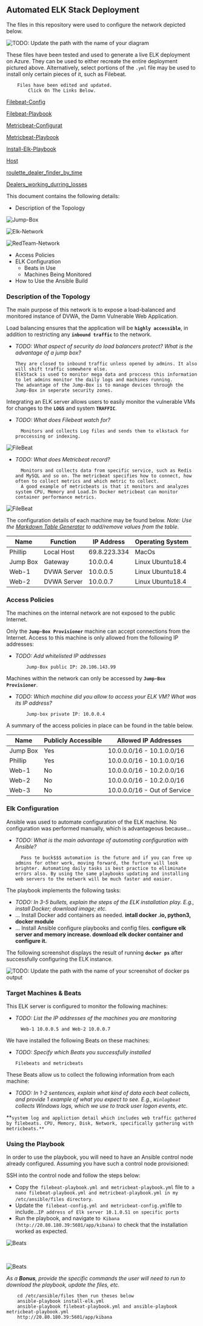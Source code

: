 ## Automated ELK Stack Deployment

The files in this repository were used to configure the network depicted below.


![TODO: Update the path with the name of your diagram](IMAGE/network2.drawio3.png) 

These files have been tested and used to generate a live ELK deployment on Azure. They can be used to either recreate the entire deployment pictured above. Alternatively, select portions of the `.yml` file may be used to install only certain pieces of it, such as Filebeat.



        Files have been edited and updated.
            Click On The Links Below.

  [Filebeat-Config](filebeat-configuration.yml)

  [Filebeat-Playbook](filebeat-playbook.yml)

  [Metricbeat-Configurat](metricbeat-configuration.yml)

  [Metricbeat-Playbook](metricbeat-playbook.yml)

  [Install-Elk-Playbook](install-elk.yml)

  [Host](hosts.yml)

  [roulette_dealer_finder_by_time](roulette_dealer_finder_by_time.sh)

  [Dealers_working_durring_losses](Dealers_working_durring_losses.sh)

This document contains the following details:
- Description of the Topology

![Jump-Box](IMAGE/Jump-Box-Topology.png)

![Elk-Network](IMAGE/Elk-Network-Topology.png)

![RedTeam-Network](IMAGE/RedTeamNetwork-Topology.png)


- Access Policies
- ELK Configuration
  - Beats in Use
  - Machines Being Monitored
- How to Use the Ansible Build


### Description of the Topology

The main purpose of this network is to expose a load-balanced and monitored instance of DVWA, the Damn Vulnerable Web Application.

Load balancing ensures that the application will be **`highly accessible`**, in addition to restricting any **`inbound traffic`** to the network.
- _TODO: What aspect of security do load balancers protect? What is the advantage of a jump box?_

      They are closed to inbound traffic unless opened by admins. It also will shift traffic somewhere else.
      ElkStack is used to monitor mega data and proccess this information to let admins monitor the daily logs and machines running. 
      The advantage of the Jump-Box is to manage devices through the Jump-Box in seperate security zones.

Integrating an ELK server allows users to easily monitor the vulnerable VMs for changes to the **`LOGS`** and system **`TRAFFIC`**.
- _TODO: What does Filebeat watch for?_

        Monitors and collects Log files and sends them to elkstack for proccessing or indexing. 

        
![FileBeat](IMAGE/filebeat.png)

- _TODO: What does Metricbeat record?_

        Monitors and collects data from specific service, such as Redis and MySQL and so on. The metricbeat specifies how to connect, how often to collect metrics and which metric to collect. 
        A good example of metricbeats is that it monitors and analyzes system CPU, Memory and Load.In Docker metricbeat can monitor container performance metrics. 

![FileBeat](IMAGE/metricbeat.png)

The configuration details of each machine may be found below.
_Note: Use the [Markdown Table Generator](http://www.tablesgenerator.com/markdown_tables) to add/remove values from the table_.

| Name     | Function          | IP Address  | Operating System |
|----------|-------------------|------------ |------------------|
|Phillip   | Local Host        | 69.8.223.334| MacOs            |
|Jump Box  | Gateway           | 10.0.0.4    | Linux Ubuntu18.4 |
|Web-1     | DVWA Server       | 10.0.0.5    | Linux Ubuntu18.4 |
|Web-2     | DVWA Server       | 10.0.0.7    | Linux Ubuntu18.4 |

### Access Policies

The machines on the internal network are not exposed to the public Internet. 

Only the **`Jump-Box Provisioner`** machine can accept connections from the Internet. Access to this machine is only allowed from the following IP addresses:
- _TODO: Add whitelisted IP addresses_
          
          Jump-Box public IP: 20.106.143.99

Machines within the network can only be accessed by **`Jump-Box Provisioner`**.
- _TODO: Which machine did you allow to access your ELK VM? What was its IP address?_
          
          Jump-box private IP: 10.0.0.4 

A summary of the access policies in place can be found in the table below.

| Name        | Publicly Accessible | Allowed IP Addresses|
|-------------|---------------------|---------------------|
| Jump Box    | Yes | 10.0.0.0/16 - 10.1.0.0/16 |
| Phillip     | Yes | 10.0.0.0/16 - 10.1.0.0/16 |
| Web-1       | No  | 10.0.0.0/16 - 10.2.0.0/16 |
| Web-2       | No  | 10.0.0.0/16 - 10.2.0.0/16 |
| Web-3       | No  | 10.0.0.0/16 - Out of Service |

### Elk Configuration

Ansible was used to automate configuration of the ELK machine. No configuration was performed manually, which is advantageous because...
- _TODO: What is the main advantage of automating configuration with Ansible?_

        Pass te buck$$$ automation is the future and if you can free up admins for other work, moving forward, the furture will look brighter. Automating daily tasks is best practice to elliminate errors also. By using the same playbooks updating and installing web servers to the network will be much faster and easier.

The playbook implements the following tasks:
- _TODO: In 3-5 bullets, explain the steps of the ELK installation play. E.g., install Docker; download image; etc._
- ... Install Docker add containers as needed. **intall docker .io, python3, docker module**
- ... Install Ansible configure playbooks and config files. **configure elk server and memory increase. download elk docker container and configure it.** 

The following screenshot displays the result of running **`docker ps`** after successfully configuring the ELK instance.

![TODO: Update the path with the name of your screenshot of docker ps output](IMAGE/elk_docker_ps.png)

### Target Machines & Beats
This ELK server is configured to monitor the following machines:
- _TODO: List the IP addresses of the machines you are monitoring_

        Web-1 10.0.0.5 and Web-2 10.0.0.7

We have installed the following Beats on these machines:
- _TODO: Specify which Beats you successfully installed_

      Filebeats and metricbeats

These Beats allow us to collect the following information from each machine:
- _TODO: In 1-2 sentences, explain what kind of data each beat collects, and provide 1 example of what you expect to see. E.g., `Winlogbeat` collects Windows logs, which we use to track user logon events, etc._

**`system log and appliction detail which includes web traffic gathered by filebeats.
   CPU, Memory, Disk, Network, specifically gathering with metricbeats.**`




### Using the Playbook
In order to use the playbook, you will need to have an Ansible control node already configured. Assuming you have such a control node provisioned: 

SSH into the control node and follow the steps below:
- Copy the` filebeat-playbook.yml and metricbeat-playbook.yml` file to` a nano filebeat-playbook.yml and metricbeat-playbook.yml in my /etc/ansible/files directory`.
- Update the` filebeat-config.yml and metricbeat-config.yml`file to include...`IP address of Elk server 10.1.0.51 on specific ports`
- Run the playbook, and navigate to` Kibana (http://20.80.180.39:5601/app/kibana)` to check that the installation worked as expected.

![Beats](IMAGE/added_data.png)

<br>

![Beats](IMAGE/Metricbeat_data.png)



_As a **Bonus**, provide the specific commands the user will need to run to download the playbook, update the files, etc._

        cd /etc/ansible/files then run theses below
        ansible-playbook install-elk.yml
        ansible-playbook filebeat-playbook.yml and ansible-playbook metricbeat-playbook.yml
        http://20.80.180.39:5601/app/kibana